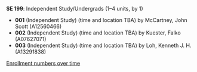 **SE 199**: Independent Study/Undergrads (1–4 units, by 1)

- **001** (Independent Study) (time and location TBA) by McCartney, John Scott (A12560466)
- **002** (Independent Study) (time and location TBA) by Kuester, Falko (A07627071)
- **003** (Independent Study) (time and location TBA) by Loh, Kenneth J. H. (A13291838)

[Enrollment numbers over time](./SE199.tsv)
